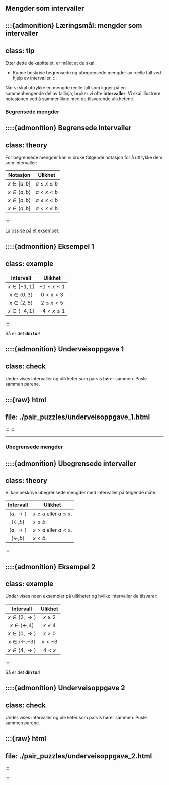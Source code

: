 
## Mengder som intervaller

:::{admonition} Læringsmål: mengder som intervaller
---
class: tip
---
Etter dette delkapittelet, er målet at du skal:
* Kunne beskrive begrensede og ubegrensede mengder av reelle tall ved hjelp av intervaller.
:::


Når vi skal uttrykke en mengde reelle tall som ligger på en sammenhengende del av tallinja, bruker vi ofte **intervaller**. Vi skal illustrere notasjonen ved å sammenlikne med de tilsvarende ulikhetene.

### Begrensede mengder

::::{admonition} Begrensede intervaller
---
class: theory
---

For begrensede mengder kan vi bruke følgende notasjon for å uttrykke dem som intervaller:


| Notasjon | Ulikhet |
| :---: | :---: |
| $x \in [a, b]$ | $a \leq x \leq b$ |
| $x \in \langle a, b\rangle$ | $a < x < b$ |
| $x \in [a, b\rangle$| $a \leq x < b$ |
| $x \in \langle a, b]$| $a < x \leq b$ |


::::

La oss se på et eksempel:


::::{admonition} Eksempel 1
---
class: example
---

| Intervall | Ulikhet |
|:---:|:---:|
| $x\in [-1, 1]$ | $-1 \leq x \leq 1$ |
| $x\in \langle 0, 3\rangle$ | $0 < x < 3$ |
| $x\in [2, 5\rangle$ | $2 \leq x < 5$ |
| $x\in \langle -4, 1]$ | $-4 < x \leq 1$ |

::::

Så er det **din tur**!

::::{admonition} Underveisoppgave 1
---
class: check
---
Under vises intervaller og ulikheter som parvis hører sammen. Pusle sammen parene.

:::{raw} html
---
file: ./pair_puzzles/underveisoppgave_1.html
---
:::
::::

<!-- ::::{admonition} Underveisoppgave 1
---
class: check
---
Skriv av og fyll ut tabellen under:

| Ulikhet | Intervall |
|:---:|:---:|
| $-1 < x \leq 3$ | |
| | $x\in \langle 1, 6]$ |
| $0 \leq x < 2$ |  |
| | $x\in \left[-\dfrac{1}{3}, 1\right\rangle$ |
| $-2 \leq x \leq 4$ |  |


:::{admonition} Fasit
---
class: answer, dropdown
---

| Ulikhet | Intervall |
|:---:|:---:|
| $-1 < x \leq 3$ | $x \in \langle -1, 3]$ |
| $1 < x \leq 6$ | $x\in \langle 1, 6]$ |
| $0 \leq x < 2$ | $x \in [0, 2\rangle$ |
| $-\dfrac{1}{3} \leq x < 1$ | $x\in \left[-\dfrac{1}{3}, 1\right\rangle$ |
| $-2 \leq x \leq 4$ |  $x \in [-2, 4]$ |

:::
:::: -->


---

### Ubegrensede mengder


::::{admonition} Ubegrensede intervaller
---
class: theory
---
Vi kan beskrive ubegrensede mengder med intervaller på følgende måte:


| Intervall | Ulikhet |
| :---: | --- |
| $[a, \to\rangle$ | $x \geq a$ eller $a \leq x$. |
| $\langle \gets, b]$ | $x \leq b$. |
| $\langle a, \to\rangle$ | $x > a$ eller $a < x$. |
| $\langle \gets, b\rangle$ | $x < b$. |

::::


::::{admonition} Eksempel 2
---
class: example
---
Under vises noen eksempler på ulikheter og hvilke intervaller de tilsvarer:

| Intervall | Ulikhet |
| :---: | :---: |
| $x\in [2, \to\rangle$ | $x \geq 2$ |
| $x\in \langle \gets, 4]$ | $x \leq 4$ |
| $x\in \langle 0, \to\rangle$ | $x > 0$ |
| $x\in \langle \gets, -3\rangle$ | $x < -3$ |
| $x \in \langle 4, \to\rangle$ | $4 < x$ |


::::

Så er det **din tur**!

::::{admonition} Underveisoppgave 2
---
class: check
---
Under vises intervaller og ulikheter som parvis hører sammen. Pusle sammen parene.

:::{raw} html
---
file: ./pair_puzzles/underveisoppgave_2.html
---
:::

::::

<!-- ::::{admonition} Underveisoppgave 2
---
class: check
---
Skriv av og fyll ut tabellen under:


| Ulikhet | Intervall |
|:---:|:---:|
| $x \geq 0$ | |
| | $x\in \langle \gets, 3]$ |
| $x > 2$ |  |
| | $x\in \left\langle -\dfrac{1}{2}, \to\right\rangle$ |
| $x \leq 1$ |  |

:::{admonition} Fasit
---
class: answer, dropdown
---

| Ulikhet | Intervall |
|:---:|:---:|
| $x \geq 0$ | $x \in [0, \to \rangle$ |
| $x \leq 3$ | $x\in \langle \gets, 3]$ |
| $x > 2$ | $x \in \langle 2, \to \rangle$ |
| $x > -\dfrac{1}{2}$ | $x\in \left\langle -\dfrac{1}{2}, \to\right\rangle$ |
| $x \leq 1$ | $x \in \langle \gets, 1]$ |

:::

:::: -->
